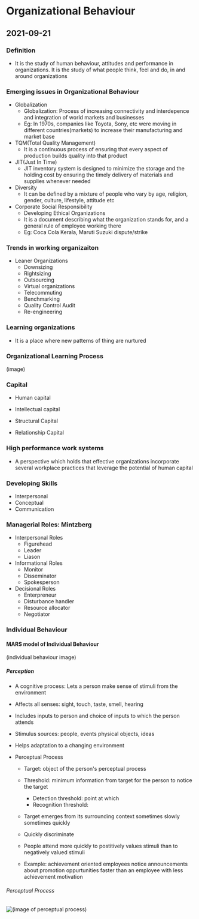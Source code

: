 # Organizational Behaviour

## 2021-09-21

### Definition

* It is the study of human behaviour, attitudes and performance in organizations. It is the study of what people think, feel and do, in and around organizations

<!-- * Management has four parts
    1. Marketing
    1. Operations
    1. Finance
    1. HR -->

### Emerging issues in Organizational Behaviour

* Globalization
    * Globalization: Process of increasing connectivity and interdepence and integration of world markets and businesses
    * Eg: In 1970s, companies like Toyota, Sony, etc were moving in different countries(markets) to increase their manufacturing and market base
* TQM(Total Quality Management)
    * It is a continuous process of ensuring that every aspect of production builds quality into that product
* JIT(Just In Time)
    * JIT inventory system is designed to minimize the storage and the holding cost by ensuring the timely delivery of materials and supplies whenever needed
* Diversity
    * It can be defined by a mixture of people who vary by age, religion, gender, culture, lifestyle, attitude etc
* Corporate Social Responsibility
    * Developing Ethical Organizations
    * It is a document describing what the organization stands for, and a general rule of employee working there
    * Eg: Coca Cola Kerala, Maruti Suzuki dispute/strike

### Trends in working organizaiton

* Leaner Organizations
    * Downsizing
    * Rightsizing
    * Outsourcing
    * Virtual organizations
    * Telecommuting
    * Benchmarking
    * Quality Control Audit
    * Re-engineering

### Learning organizations

* It is a place where new patterns of thing are nurtured 

### Organizational Learning Process

(image)

### Capital

* Human capital

* Intellectual capital

* Structural Capital
 
* Relationship Capital
### High performance work systems

* A perspective which holds that effective organizations incorporate several workplace practices that leverage the potential of human capital

### Developing Skills

* Interpersonal
* Conceptual
* Communication

### Managerial Roles: Mintzberg

* Interpersonal Roles
    * Figurehead
    * Leader
    * Liason
* Informational Roles
    * Monitor
    * Disseminator
    * Spokesperson
* Decisional Roles
    * Enterpreneur
    * Disturbance handler
    * Resource allocator
    * Negotiator

### Individual Behaviour

#### MARS model of Individual Behaviour

(individual behaviour image)

##### Perception

* A cognitive process: Lets a person make sense of stimuli from the environment

* Affects all senses: sight, touch, taste, smell, hearing

* Includes inputs to person and choice of inputs to which the person attends 

* Stimulus sources: people, events physical objects, ideas

* Helps adaptation to a changing environment

* Perceptual Process
    * Target: object of the person's perceptual process
    * Threshold: minimum information from target for the person to notice the target
        * Detection threshold: point at which 
        * Recognition threshold: 

    * Target emerges from its surrounding context sometimes slowly sometimes quickly
    * Quickly discriminate

    * People attend more quickly to postitively values stimuli than to negatively valued stimuli

    * Example: achievement oriented employees notice announcements about promotion oppurtunities faster than an employee with less achievement motivation

###### Perceptual Process

![(image of perceptual process)](https://ik.imagekit.io/ketanprakash001/NotesAssets/Screenshot_20210927_090741_Hi7SXPgVlZU.png?updatedAt=1632713917179)